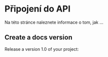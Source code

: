 ﻿---
sidebar_position: 1
---

# Připojení do API

Na této stránce naleznete informace o tom, jak ...

## Create a docs version

Release a version 1.0 of your project:

